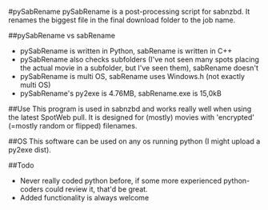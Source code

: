 #pySabRename
pySabRename is a post-processing script for sabnzbd.
It renames the biggest file in the final download folder to the job name.

##pySabRename vs sabRename
* pySabRename is written in Python, sabRename is written in C++
* pySabRename also checks subfolders (I've not seen many spots placing the actual movie in a subfolder, but I've seen them), sabRename doesn't
* pySabRename is multi OS, sabRename uses Windows.h (not exactly multi OS)
* pySabRename's py2exe is 4.76MB, sabRename.exe is 15,0kB

##Use
This program is used in sabnzbd and works really well when using the latest SpotWeb pull. It is designed for (mostly) movies with 'encrypted' (=mostly random or flipped) filenames.

##OS
This software can be used on any os running python (I might upload a py2exe dist).

##Todo
* Never really coded python before, if some more experienced python-coders could review it, that'd be great.
* Added functionality is always welcome